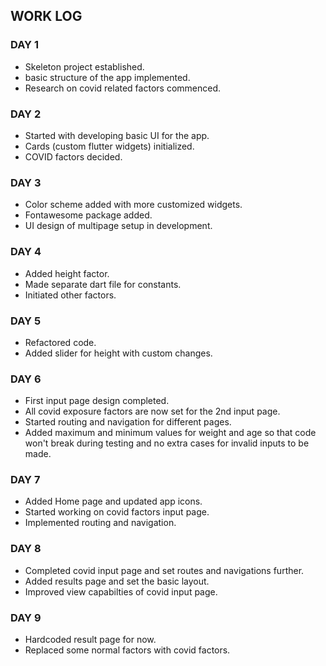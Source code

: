 ## WORK LOG 

### DAY 1

- Skeleton project established.
- basic structure of the app implemented.
- Research on covid related factors commenced.

### DAY 2

- Started with developing basic UI for the app.
- Cards (custom flutter widgets) initialized.
- COVID factors decided.

### DAY 3

- Color scheme added with more customized widgets.
- Fontawesome package added.
- UI design of multipage setup in development.

### DAY 4 

- Added height factor.
- Made separate dart file for constants.
- Initiated other factors.

### DAY 5

- Refactored code.
- Added slider for height with custom changes.

### DAY 6

- First input page design completed.
- All covid exposure factors are now set for the 2nd input page.
- Started routing and navigation for different pages.
- Added maximum and minimum values for weight and age so that code won't break during testing and no extra cases for invalid inputs to be made.

### DAY 7

- Added Home page and updated app icons.
- Started working on covid factors input page.
- Implemented routing and navigation.

### DAY 8

- Completed covid input page and set routes and navigations further.
- Added results page and set the basic layout.
- Improved view capabilties of covid input page.

### DAY 9 

- Hardcoded result page for now.
- Replaced some normal factors with covid factors.


